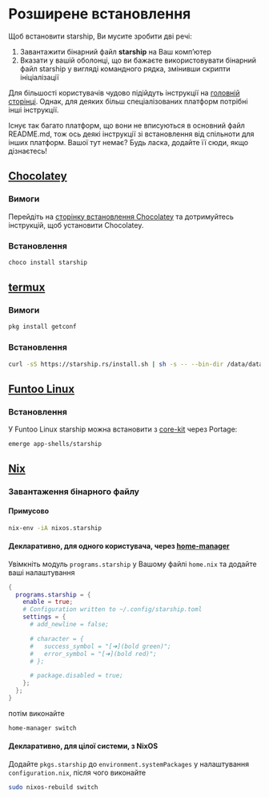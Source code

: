 # Розширене встановлення

Щоб встановити starship, Ви мусите зробити дві речі:

1. Завантажити бінарний файл **starship** на Ваш компʼютер
1. Вказати у вашій оболонці, що ви бажаєте використовувати бінарний файл starship у вигляді командного рядка, змінивши скрипти ініціалізації

Для більшості користувачів чудово підійдуть інструкції на [головній сторінці](../guide/#🚀-installation). Однак, для деяких більш спеціалізованих платформ потрібні інші інструкції.

Існує так багато платформ, що вони не вписуються в основний файл README.md, тож ось деякі інструкції зі встановлення від спільноти для інших платформ. Вашої тут немає? Будь ласка, додайте її сюди, якщо дізнаєтесь!

## [Chocolatey](https://chocolatey.org)

### Вимоги

Перейдіть на [сторінку встановлення Chocolatey](https://chocolatey.org/install) та дотримуйтесь інструкцій, щоб установити Chocolatey.

### Встановлення

```powershell
choco install starship
```

## [termux](https://termux.com)

### Вимоги

```sh
pkg install getconf
```

### Встановлення

```sh
curl -sS https://starship.rs/install.sh | sh -s -- --bin-dir /data/data/com.termux/files/usr/bin
```

## [Funtoo Linux](https://www.funtoo.org/Welcome)

### Встановлення

У Funtoo Linux starship можна встановити з [core-kit](https://github.com/funtoo/core-kit/tree/1.4-release/app-shells/starship) через Portage:

```sh
emerge app-shells/starship
```

## [Nix](https://wiki.nixos.org/wiki/Nix)

### Завантаження бінарного файлу

#### Примусово

```sh
nix-env -iA nixos.starship
```

#### Декларативно, для одного користувача, через [home-manager](https://github.com/nix-community/home-manager)

Увімкніть модуль `programs.starship` у Вашому файлі `home.nix` та додайте ваші налаштування

```nix
{
  programs.starship = {
    enable = true;
    # Configuration written to ~/.config/starship.toml
    settings = {
      # add_newline = false;

      # character = {
      #   success_symbol = "[➜](bold green)";
      #   error_symbol = "[➜](bold red)";
      # };

      # package.disabled = true;
    };
  };
}
```

потім виконайте

```sh
home-manager switch
```

#### Декларативно, для цілої системи, з NixOS

Додайте `pkgs.starship` до `environment.systemPackages` у налаштування `configuration.nix`, після чого виконайте

```sh
sudo nixos-rebuild switch
```
